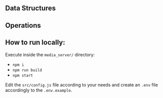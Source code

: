 ## Data Structures


## Operations


## How to run locally:

Execute inside the `media_server/` directory:
- `npm i`
- `npm run build`
- `npm start`

Edit the `src/config.js` file according to your needs and create an `.env` file accordingly to the `.env.example`.